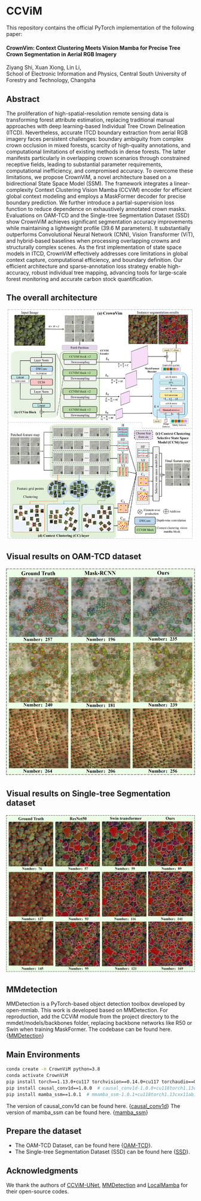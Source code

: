 # CCViM

This repository contains the official PyTorch implementation of the following paper:

#### CrownVim: Context Clustering Meets Vision Mamba for Precise Tree Crown Segmentation in Aerial RGB Imagery

Ziyang Shi, Xuan Xiong, Lin Li,  
School of Electronic Information and Physics, Central South University of Forestry and Technology, Changsha 

## Abstract
The proliferation of high-spatial-resolution remote sensing data is transforming forest attribute estimation, replacing traditional manual approaches with deep learning-based Individual Tree Crown Delineation (ITCD). Nevertheless, accurate ITCD boundary extraction from aerial RGB imagery faces persistent challenges: boundary ambiguity from complex crown occlusion in mixed forests, scarcity of high-quality annotations, and computational limitations of existing methods in dense forests. The latter manifests particularly in overlapping crown scenarios through constrained receptive fields, leading to substantial parameter requirements, computational inefficiency, and compromised accuracy. To overcome these limitations, we propose CrownViM, a novel architecture based on a bidirectional State Space Model (SSM). The framework integrates a linear-complexity Context Clustering Vision Mamba (CCViM) encoder for efficient global context modeling and employs a MaskFormer decoder for precise boundary prediction. We further introduce a partial-supervision loss function to reduce dependence on exhaustively annotated crown masks. Evaluations on OAM-TCD and the Single-tree Segmentation Dataset (SSD) show CrownViM achieves significant segmentation accuracy improvements while maintaining a lightweight profile (39.6 M parameters). It substantially outperforms Convolutional Neural Network (CNN), Vision Transformer (ViT), and hybrid-based baselines when processing overlapping crowns and structurally complex scenes. As the first implementation of state space models in ITCD, CrownViM effectively addresses core limitations in global context capture, computational efficiency, and boundary definition. Our efficient architecture and sparse-annotation loss strategy enable high-accuracy, robust individual tree mapping, advancing tools for large-scale forest monitoring and accurate carbon stock quantification.

## The overall architecture
![framework](images/fig3.jpg)

## Visual results on OAM-TCD dataset
![framework](images/fig6.jpg)

## Visual results on Single-tree Segmentation dataset
![framework](images/fig8.jpg)

## MMdetection
MMDetection is a PyTorch-based object detection toolbox developed by open-mmlab. This work is developed based on MMDetection. ​For reproduction, add the CCViM module from the project directory to the mmdet/models/backbones folder, replacing backbone networks like R50 or Swin when training MaskFormer. The codebase can be found here. {[MMDetection](https://github.com/open-mmlab/mmdetection)} 

## Main Environments
```bash
conda create -n CrownViM python=3.8
conda activate CrownViM
pip install torch==1.13.0+cu117 torchvision==0.14.0+cu117 torchaudio==0.13.0 --extra-index-url https://download.pytorch.org/whl/cu117
pip install causal_conv1d==1.0.0  # causal_conv1d-1.0.0+cu118torch1.13cxx11abiFALSE-cp38-cp38-linux_x86_64.whl
pip install mamba_ssm==1.0.1  # mmamba_ssm-1.0.1+cu118torch1.13cxx11abiFALSE-cp38-cp38-linux_x86_64.whl
```
The version of causal_conv1d can be found here. {[causal_conv1d](https://github.com/Dao-AILab/causal-conv1d/releases)} 
The version of mamba_ssm can be found here. {[mamba_ssm](https://github.com/state-spaces/mamba/releases/)}

## Prepare the dataset
- The OAM-TCD Dataset, can be found here {[OAM-TCD](https://huggingface.co/restor)}.
- The Single-tree Segmentation Dataset (SSD) can be found here {[SSD](https://aistudio.baidu.com/datasetdetail/274032/0)}.

## Acknowledgments

We thank the authors of [CCViM-UNet](https://github.com/zymissy/CCViM), [MMDetection](https://github.com/open-mmlab/mmdetection) and [LocalMamba](https://github.com/hunto/LocalMamba) for their open-source codes.
